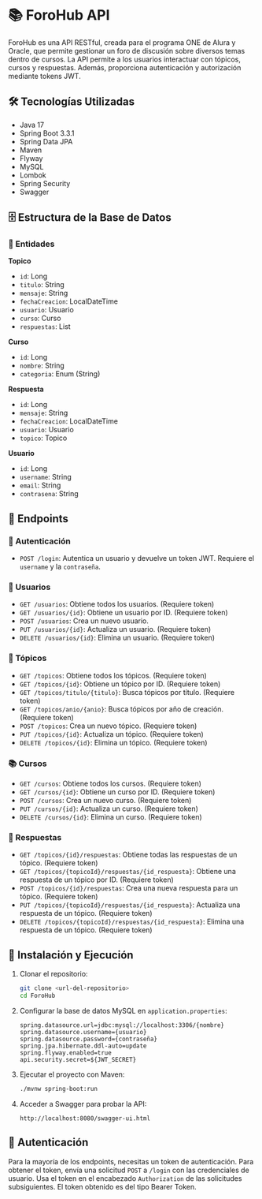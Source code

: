 # 📚 ForoHub API

ForoHub es una API RESTful, creada para el programa ONE de Alura y Oracle, que permite gestionar un foro de discusión sobre diversos temas dentro de cursos. La API permite a los usuarios interactuar con tópicos, cursos y respuestas. Además, proporciona autenticación y autorización mediante tokens JWT.

## 🛠️ Tecnologías Utilizadas

- Java 17
- Spring Boot 3.3.1
- Spring Data JPA
- Maven
- Flyway
- MySQL
- Lombok
- Spring Security
- Swagger

## 🗄️ Estructura de la Base de Datos

### 📑 Entidades

**Topico**
- `id`: Long
- `titulo`: String
- `mensaje`: String
- `fechaCreacion`: LocalDateTime
- `usuario`: Usuario
- `curso`: Curso
- `respuestas`: List<Respuesta>

**Curso**
- `id`: Long
- `nombre`: String
- `categoria`: Enum (String)

**Respuesta**
- `id`: Long
- `mensaje`: String
- `fechaCreacion`: LocalDateTime
- `usuario`: Usuario
- `topico`: Topico

**Usuario**
- `id`: Long
- `username`: String
- `email`: String
- `contrasena`: String

## 📍 Endpoints

### 🔑 Autenticación

- `POST /login`: Autentica un usuario y devuelve un token JWT. Requiere el `username` y la `contraseña`.

### 👥 Usuarios

- `GET /usuarios`: Obtiene todos los usuarios. (Requiere token)
- `GET /usuarios/{id}`: Obtiene un usuario por ID. (Requiere token)
- `POST /usuarios`: Crea un nuevo usuario.
- `PUT /usuarios/{id}`: Actualiza un usuario. (Requiere token)
- `DELETE /usuarios/{id}`: Elimina un usuario. (Requiere token)

### 📝 Tópicos

- `GET /topicos`: Obtiene todos los tópicos. (Requiere token)
- `GET /topicos/{id}`: Obtiene un tópico por ID. (Requiere token)
- `GET /topicos/titulo/{titulo}`: Busca tópicos por título. (Requiere token)
- `GET /topicos/anio/{anio}`: Busca tópicos por año de creación. (Requiere token)
- `POST /topicos`: Crea un nuevo tópico. (Requiere token)
- `PUT /topicos/{id}`: Actualiza un tópico. (Requiere token)
- `DELETE /topicos/{id}`: Elimina un tópico. (Requiere token)

### 📚 Cursos

- `GET /cursos`: Obtiene todos los cursos. (Requiere token)
- `GET /cursos/{id}`: Obtiene un curso por ID. (Requiere token)
- `POST /cursos`: Crea un nuevo curso. (Requiere token)
- `PUT /cursos/{id}`: Actualiza un curso. (Requiere token)
- `DELETE /cursos/{id}`: Elimina un curso. (Requiere token)

### 💬 Respuestas

- `GET /topicos/{id}/respuestas`: Obtiene todas las respuestas de un tópico. (Requiere token)
- `GET /topicos/{topicoId}/respuestas/{id_respuesta}`: Obtiene una respuesta de un tópico por ID. (Requiere token)
- `POST /topicos/{id}/respuestas`: Crea una nueva respuesta para un tópico. (Requiere token)
- `PUT /topicos/{topicoId}/respuestas/{id_respuesta}`: Actualiza una respuesta de un tópico. (Requiere token)
- `DELETE /topicos/{topicoId}/respuestas/{id_respuesta}`: Elimina una respuesta de un tópico. (Requiere token)

## 🚀 Instalación y Ejecución

1. Clonar el repositorio:
    ```bash
    git clone <url-del-repositorio>
    cd ForoHub
    ```

2. Configurar la base de datos MySQL en `application.properties`:
    ```properties
    spring.datasource.url=jdbc:mysql://localhost:3306/{nombre}
    spring.datasource.username={usuario}
    spring.datasource.password={contraseña}
    spring.jpa.hibernate.ddl-auto=update
    spring.flyway.enabled=true
    api.security.secret=${JWT_SECRET}
    ```

3. Ejecutar el proyecto con Maven:
    ```bash
    ./mvnw spring-boot:run
    ```

4. Acceder a Swagger para probar la API:
    ```
    http://localhost:8080/swagger-ui.html
    ```

## 🔐 Autenticación

Para la mayoría de los endpoints, necesitas un token de autenticación. Para obtener el token, envía una solicitud `POST` a `/login` con las credenciales de usuario. Usa el token en el encabezado `Authorization` de las solicitudes subsiguientes. El token obtenido es del tipo Bearer Token.
